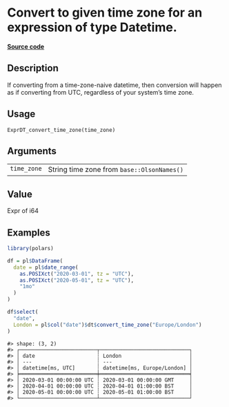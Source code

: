 

# Convert to given time zone for an expression of type Datetime.

[**Source code**](https://github.com/pola-rs/r-polars/tree/main/R/expr__datetime.R#L661)

## Description

If converting from a time-zone-naive datetime, then conversion will
happen as if converting from UTC, regardless of your system’s time zone.

## Usage

<pre><code class='language-R'>ExprDT_convert_time_zone(time_zone)
</code></pre>

## Arguments

<table>
<tr>
<td style="white-space: nowrap; font-family: monospace; vertical-align: top">
<code id="ExprDT_convert_time_zone_:_time_zone">time_zone</code>
</td>
<td>
String time zone from <code>base::OlsonNames()</code>
</td>
</tr>
</table>

## Value

Expr of i64

## Examples

``` r
library(polars)

df = pl$DataFrame(
  date = pl$date_range(
    as.POSIXct("2020-03-01", tz = "UTC"),
    as.POSIXct("2020-05-01", tz = "UTC"),
    "1mo"
  )
)

df$select(
  "date",
  London = pl$col("date")$dt$convert_time_zone("Europe/London")
)
```

    #> shape: (3, 2)
    #> ┌─────────────────────────┬─────────────────────────────┐
    #> │ date                    ┆ London                      │
    #> │ ---                     ┆ ---                         │
    #> │ datetime[ms, UTC]       ┆ datetime[ms, Europe/London] │
    #> ╞═════════════════════════╪═════════════════════════════╡
    #> │ 2020-03-01 00:00:00 UTC ┆ 2020-03-01 00:00:00 GMT     │
    #> │ 2020-04-01 00:00:00 UTC ┆ 2020-04-01 01:00:00 BST     │
    #> │ 2020-05-01 00:00:00 UTC ┆ 2020-05-01 01:00:00 BST     │
    #> └─────────────────────────┴─────────────────────────────┘
